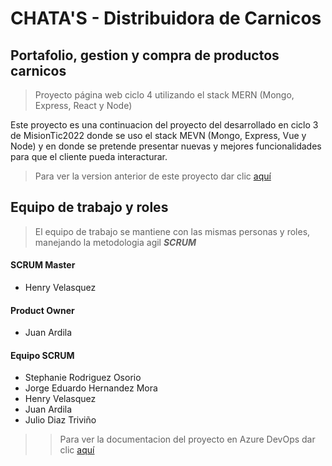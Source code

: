 # CHATA'S - Distribuidora de Carnicos

## Portafolio, gestion y compra de productos carnicos
> Proyecto página web ciclo 4 utilizando el stack MERN (Mongo, Express, React y Node)

Este proyecto es una continuacion del proyecto del desarrollado en ciclo 3 de MisionTic2022 donde se uso el stack MEVN (Mongo, Express, Vue y Node) y en donde se pretende presentar nuevas y mejores funcionalidades para que el cliente pueda interacturar.

> Para ver la version anterior de este proyecto dar clic [aquí](https://distribucion-carnicos.herokuapp.com/)

## Equipo de trabajo y roles 
> El equipo de trabajo se mantiene con las mismas personas y roles, manejando la metodologia agil **_SCRUM_**

#### SCRUM Master
- Henry Velasquez

#### Product Owner
- Juan Ardila

#### Equipo SCRUM
- Stephanie Rodriguez Osorio
- Jorge Eduardo Hernandez Mora
- Henry Velasquez
- Juan Ardila
- Julio Diaz Triviño



>> Para ver la documentacion del proyecto en Azure DevOps dar clic [aquí](https://dev.azure.com/edhernandez65/CHATAS%20-%20DISTRIBUIDORES%20CARNICOS%20-%20CICLO%204)

